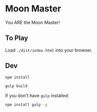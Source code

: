 # Moon Master

You ARE the Moon Master!

## To Play

Load `./dist/index.html` into your browser.

## Dev

```sh
npm install
```

```sh
gulp build
```

If you don't have `gulp` installed:

```sh
npm install gulp -g
```
